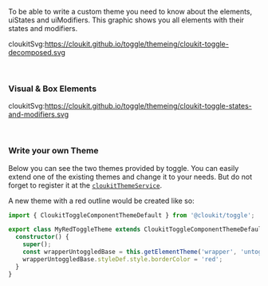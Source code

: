 To be able to write a custom theme you need to know about the elements, uiStates and uiModifiers.
This graphic shows you all elements with their states and modifiers.

cloukitSvg:https://cloukit.github.io/toggle/themeing/cloukit-toggle-decomposed.svg

&nbsp;

### Visual & Box Elements

cloukitSvg:https://cloukit.github.io/toggle/themeing/cloukit-toggle-states-and-modifiers.svg

&nbsp;

### Write your own Theme

Below you can see the two themes provided by toggle. You can easily extend one of the existing themes and change it to your needs. But do not forget to register it at the [`cloukitThemeService`](https://cloukit.github.io/#/guide/themeing).

A new theme with a red outline would be created like so:

```typescript
import { CloukitToggleComponentThemeDefault } from '@cloukit/toggle';

export class MyRedToggleTheme extends CloukitToggleComponentThemeDefault {
  constructor() {
    super();
    const wrapperUntoggledBase = this.getElementTheme('wrapper', 'untoggled', 'base');
    wrapperUntoggledBase.styleDef.style.borderColor = 'red';
  }
}
```
